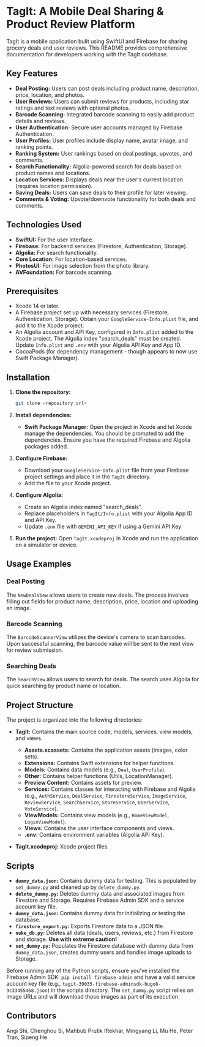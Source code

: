 # TagIt: A Mobile Deal Sharing & Product Review Platform

TagIt is a mobile application built using SwiftUI and Firebase for sharing grocery deals and user reviews. This README provides comprehensive documentation for developers working with the TagIt codebase.

## Key Features

- **Deal Posting:** Users can post deals including product name, description, price, location, and photos.
- **User Reviews:** Users can submit reviews for products, including star ratings and text reviews with optional photos.
- **Barcode Scanning:** Integrated barcode scanning to easily add product details and reviews.
- **User Authentication:** Secure user accounts managed by Firebase Authentication.
- **User Profiles:** User profiles include display name, avatar image, and ranking points.
- **Ranking System:** User rankings based on deal postings, upvotes, and comments.
- **Search Functionality:** Algolia-powered search for deals based on product names and locations.
- **Location Services:** Displays deals near the user's current location (requires location permission).
- **Saving Deals:** Users can save deals to their profile for later viewing.
- **Comments & Voting:** Upvote/downvote functionality for both deals and comments.

## Technologies Used

- **SwiftUI:** For the user interface.
- **Firebase:** For backend services (Firestore, Authentication, Storage).
- **Algolia:** For search functionality.
- **Core Location:** For location-based services.
- **PhotosUI:** For image selection from the photo library.
- **AVFoundation:** For barcode scanning.

## Prerequisites

- Xcode 14 or later.
- A Firebase project set up with necessary services (Firestore, Authentication, Storage). Obtain your `GoogleService-Info.plist` file, and add it to the Xcode project.
- An Algolia account and API Key, configured in `Info.plist` added to the Xcode project. The Algolia index "search_deals" must be created. Update `Info.plist` and `.env` with your Algolia API Key and App ID.
- CocoaPods (for dependency management - though appears to now use Swift Package Manager).

## Installation

1. **Clone the repository:**

   ```bash
   git clone <repository_url>
   ```

2. **Install dependencies:**

   - **Swift Package Manager:** Open the project in Xcode and let Xcode manage the dependencies. You should be prompted to add the dependencies. Ensure you have the required Firebase and Algolia packages added.

3. **Configure Firebase:**

   - Download your `GoogleService-Info.plist` file from your Firebase project settings and place it in the `TagIt` directory.
   - Add the file to your Xcode project.

4. **Configure Algolia:**

   - Create an Algolia index named "search_deals".
   - Replace placeholders in `TagIt/Info.plist` with your Algolia App ID and API Key.
   - Update `.env` file with `GEMINI_API_KEY` if using a Gemini API Key

5. **Run the project:** Open `TagIt.xcodeproj` in Xcode and run the application on a simulator or device.

## Usage Examples

### Deal Posting

The `NewDealView` allows users to create new deals. The process involves filling out fields for product name, description, price, location and uploading an image.

### Barcode Scanning

The `BarcodeScannerView` utilizes the device's camera to scan barcodes. Upon successful scanning, the barcode value will be sent to the next view for review submission.

### Searching Deals

The `SearchView` allows users to search for deals. The search uses Algolia for quick searching by product name or location.

## Project Structure

The project is organized into the following directories:

- **TagIt:** Contains the main source code, models, services, view models, and views.

  - **Assets.xcassets:** Contains the application assets (images, color sets).
  - **Extensions:** Contains Swift extensions for helper functions.
  - **Models:** Contains data models (e.g., `Deal`, `UserProfile`).
  - **Other:** Contains helper functions (Utils, LocationManager).
  - **Preview Content:** Contains assets for preview.
  - **Services:** Contains classes for interacting with Firebase and Algolia (e.g., `AuthService`, `DealService`, `FirestoreService`, `ImageService`, `ReviewService`, `SearchService`, `StoreService`, `UserService`, `VoteService`).
  - **ViewModels:** Contains view models (e.g., `HomeViewModel`, `LoginViewModel`).
  - **Views:** Contains the user interface components and views.
  - **.env:** Contains environment variables (Algolia API Key).

- **TagIt.xcodeproj:** Xcode project files.

## Scripts

- **`dummy_data.json`:** Contains dummy data for testing. This is populated by `set_dummy.py` and cleaned up by `delete_dummy.py`.
- **`delete_dummy.py`:** Deletes dummy data and associated images from Firestore and Storage. Requires Firebase Admin SDK and a service account key file.
- **`dummy_data.json`:** Contains dummy data for initializing or testing the database.
- **`firestore_export.py`:** Exports Firestore data to a JSON file.
- **`nuke_db.py`:** Deletes all data (deals, users, reviews, etc.) from Firestore and storage. **Use with extreme caution!**
- **`set_dummy.py`:** Populates the Firestore database with dummy data from `dummy_data.json`, creates dummy users and handles image uploads to Storage.

Before running any of the Python scripts, ensure you've installed the Firebase Admin SDK: `pip install firebase-admin` and have a valid service account key file (e.g., `tagit-39035-firebase-adminsdk-hugo8-9c33455468.json`) in the scripts directory. The `set_dummy.py` script relies on image URLs and will download those images as part of its execution.

## Contributors

Angi Shi, Chenghou Si, Mahbub Prutik Iftekhar, Mingyang Li, Mu He, Peter Tran, Sipeng He
